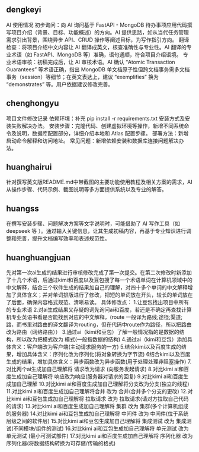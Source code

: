 ## dengkeyi
AI 使用情况
初步询问：向 AI 询问基于 FastAPI - MongoDB 待办事项应用代码撰写项目介绍（背景、目标、功能概述）的方向。AI 提供思路，如从当代任务管理需求引出背景，围绕异步 API、CRUD 操作等阐述目标，为写作指引方向。
翻译检查：将项目介绍中文内容让 AI 翻译成英文，核查准确性与专业性。AI 翻译的专业术语（如 FastAPI、MongoDB 等）准确，语句通顺，符合项目介绍语境。
专业术语审核：初稿完成后，让 AI 审核术语。AI 确认 “Atomic Transaction Guarantees” 等术语正确，指出 MongoDB 单文档原子性但跨文档事务需多文档事务（session）等细节；在英文表达上，建议 “exemplifies” 换为 “demonstrates” 等。用户依据建议修改完善。

## chenghongyu
项目文件修改记录
依赖环境：补充 pip install -r requirements.txt 安装方式及安装失败解决办法。
安装步骤：克隆代码、创建虚拟环境等操作，新增不同系统命令及说明，数据库配置部分，详细介绍本地和 Atlas 配置步骤。
部署方法：新增启动命令解释和访问地址。
常见问题：新增依赖安装和数据库连接问题解决办法。

## huanghairui
针对撰写英文版README.md中带截图的主要功能使用教程及相关方案的需求，AI从操作步骤、代码示例、截图说明等多方面提供系统以及专业的解答。

## huangss
在撰写安装步骤、问题解决方案等文字说明时，可能借助了 AI 写作工具（如 deepseek 等 ）。通过输入关键信息，让其生成初稿内容，再基于专业知识进行调整和完善，提升文档编写效率和表述规范性。

## huanghuangjuan
先对第一次ai生成的结果进行审核修改完成了第一次提交。在第二次修改时新添加了十几个术语，后通过kimi和百度以及豆包搜了每一个术语单词在计算机领域中的中文解释，结合三个软件生成的结果加自己的理解，对四十多个单词的中文解释增加了具体含义；并对单词排版进行了修改，把短的单词放在开头，较长的单词放在了后面，确保内容格式规范、清晰易读。
具体修改点：
1.让豆包找出项目中所有的专业术语
2.对ai生成结果又存疑的词先询问ai和百度，若还是不确定再查找计算机专业英语书看是否能找到对应的中文解释，(route 一般译为路线;途径;渠道;路，而书里对路由的译文翻译为routing，但在代码中route作为路径，所以把路由改为路由（网络路由））
3.通过ai（kimi和豆包）了解一般情况指的是数据的结构，所以改为把模式改为 模式(一般指数据的结构)
4.通过ai（kimi和豆包）添加具体含义：客户端改为客户端(主动请求服务的一方)
5.结合kimi以及百度生成的结果，增加具体含义：序列化改为序列化(将对象转换为字节流)
6结合kimi以及百度生成的结果，增加具体含义：异步函数改为异步函数(用于处理处理非阻塞操作)
7.对比两个ai生成加自己理解将  请求改为请求 (向服务发起请求)
8.对比kimi  ai和百度生成加自己理解将 响应改为响应(服务器对请求的回复) 
9.对比kimi  ai和百度生成加自己理解
10.对比kimi  ai和百度生成加自己理解将分支改为分支(独立的线程)
11.对比kimi  ai和百度生成加自己理解将合并 改为 合并(合并多个分支的更改)
12.对比kimi  ai和豆包生成加自己理解将  拉取请求  改为 拉取请求(请对方拉取自己代码的请求)
13.对比kimi  ai和百度生成加自己理解将 集群  改为 集群(多个计算机组成的服务器)
14.对比kimi  ai和豆包生成加自己理解将 中间件 改为 中间件(位于系统层级之间的软件层)
15.对比kimi  ai和豆包生成加自己理解将  集成测试 改为 集成测试(不同模块/组件的测试)
16.对比kimi  ai和豆包生成加自己理解将 单元测试 改为 单元测试 (最小可测试部件)
17.对比kimi  ai和百度生成加自己理解将 序列化器 改为 序列化器(将数据结构转换为可存储/传输的格式)

